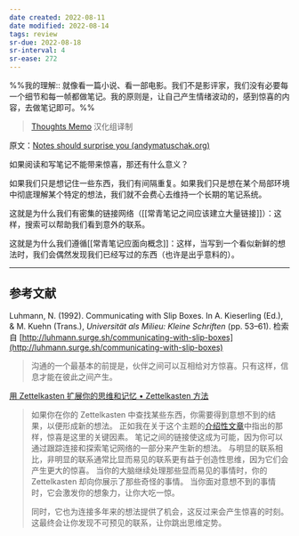 ```yaml
---
date created: 2022-08-11
date modified: 2022-08-14
tags: review
sr-due: 2022-08-18
sr-interval: 4
sr-ease: 272
---
```


%%我的理解:: 就像看一篇小说、看一部电影。我们不是影评家，我们没有必要每一个细节和每一帧都做笔记。我的原则是，让自己产生情绪波动的，感到惊喜的内容，去做笔记即可。%%

> [Thoughts Memo](https://paratranz.cn/projects/3131) 汉化组译制

原文：[Notes should surprise you (andymatuschak.org)](https://notes.andymatuschak.org/z4KZ9973AoHhvM9Pj5Qrds48JXNbMEwVJmVRw)

如果阅读和写笔记不能带来惊喜，那还有什么意义？

如果我们只是想记住一些东西，我们有间隔重复。如果我们只是想在某个局部环境中彻底理解某个特定的想法，我们就不会费心去维持一个长期的笔记系统。

这就是为什么我们有密集的链接网络（[[常青笔记之间应该建立大量链接]]）：这样，搜索可以帮助我们看到意外的联系。

这就是为什么我们遵循[[常青笔记应面向概念]]：这样，当写到一个看似新鲜的想法时，我们会偶然发现我们已经写过的东西（也许是出乎意料的）。

___

## 参考文献

Luhmann, N. (1992). Communicating with Slip Boxes. In A. Kieserling (Ed.), & M. Kuehn (Trans.), _Universität als Milieu: Kleine Schriften_ (pp. 53–61). 检索自 [http://luhmann.surge.sh/communicating-with-slip-boxes](http://luhmann.surge.sh/communicating-with-slip-boxes)

> 沟通的一个最基本的前提是，伙伴之间可以互相给对方惊喜。只有这样，信息才能在彼此之间产生。

[用 Zettelkasten 扩展你的思维和记忆 • Zettelkasten 方法](https://zettelkasten.de/posts/extend-your-mind-and-memory-with-a-zettelkasten/)

> 如果你在你的 Zettelkasten 中查找某些东西，你需要得到意想不到的结果，以便形成新的想法。 正如我在关于这个主题的[介绍性文章](https://zettelkasten.de/posts/zettelkasten-improves-thinking-writing/)中指出的那样，惊喜是这里的关键因素。 笔记之间的链接使这成为可能，因为你可以通过跟踪连接和探索笔记网络的一部分来产生新的想法。 与明显的联系相比，非明显的联系通常比显而易见的联系更有益于创造性思维，因为它们会产生更大的惊喜。 当你的大脑继续处理那些显而易见的事情时，你的 Zettelkasten 却向你展示了那些奇怪的事情。 当你面对意想不到的事情时，它会激发你的想象力，让你大吃一惊。
>
> 同时，它也为连接多年来的想法提供了机会，这反过来会产生惊喜的时刻。 这最终会让你发现不可预见的联系，让你跳出思维定势。
